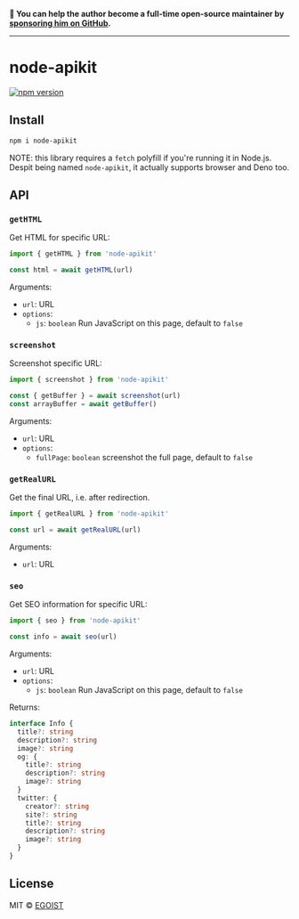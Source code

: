 **💛 You can help the author become a full-time open-source maintainer by [sponsoring him on GitHub](https://github.com/sponsors/egoist).**

---

# node-apikit

[![npm version](https://badgen.net/npm/v/node-apikit)](https://npm.im/node-apikit)

## Install

```bash
npm i node-apikit
```

NOTE: this library requires a `fetch` polyfill if you're running it in Node.js. Despit being named `node-apikit`, it actually supports browser and Deno too.

## API

### `getHTML`

Get HTML for specific URL:

```ts
import { getHTML } from 'node-apikit'

const html = await getHTML(url)
```

Arguments:

- `url`: URL
- `options`:
  - `js`: `boolean` Run JavaScript on this page, default to `false`

### `screenshot`

Screenshot specific URL:

```ts
import { screenshot } from 'node-apikit'

const { getBuffer } = await screenshot(url)
const arrayBuffer = await getBuffer()
```

Arguments:

- `url`: URL
- `options`:
  - `fullPage`: `boolean` screenshot the full page, default to `false`

### `getRealURL`

Get the final URL, i.e. after redirection.

```ts
import { getRealURL } from 'node-apikit'

const url = await getRealURL(url)
```

Arguments:

- `url`: URL

### `seo`

Get SEO information for specific URL:

```ts
import { seo } from 'node-apikit'

const info = await seo(url)
```

Arguments:

- `url`: URL
- `options`:
  - `js`: `boolean` Run JavaScript on this page, default to `false`

Returns:

```ts
interface Info {
  title?: string
  description?: string
  image?: string
  og: {
    title?: string
    description?: string
    image?: string
  }
  twitter: {
    creator?: string
    site?: string
    title?: string
    description?: string
    image?: string
  }
}
```

## License

MIT &copy; [EGOIST](https://github.com/sponsors/egoist)
